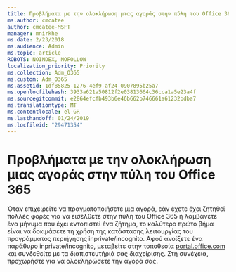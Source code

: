 ```yaml
---
title: Προβλήματα με την ολοκλήρωση μιας αγοράς στην πύλη του Office 365
ms.author: cmcatee
author: cmcatee-MSFT
manager: mnirkhe
ms.date: 2/23/2018
ms.audience: Admin
ms.topic: article
ROBOTS: NOINDEX, NOFOLLOW
localization_priority: Priority
ms.collection: Adm_O365
ms.custom: Adm_O365
ms.assetid: 1df85825-1276-4ef9-af24-0907895b25a7
ms.openlocfilehash: 3933a621a50812f2e03813664c36cca1a5e23a4f
ms.sourcegitcommit: e2864efcfb493b6e46b662b746661a61232bdba7
ms.translationtype: MT
ms.contentlocale: el-GR
ms.lasthandoff: 01/24/2019
ms.locfileid: "29471354"
---
```

# <a name="trouble-completing-a-purchase-in-the-office-365-portal"></a>Προβλήματα με την ολοκλήρωση μιας αγοράς στην πύλη του Office 365

Όταν επιχειρείτε να πραγματοποιήσετε μια αγορά, εάν έχετε έχει ζητηθεί πολλές φορές για να εισέλθετε στην πύλη του Office 365 ή λαμβάνετε ένα μήνυμα που έχει εντοπιστεί ένα ζήτημα, το καλύτερο πρώτο βήμα είναι να δοκιμάσετε τη χρήση της κατάστασης λειτουργίας του προγράμματος περιήγησης inprivate/incognito. Αφού ανοίξετε ένα παράθυρο inprivate/incognito, μεταβείτε στην τοποθεσία [portal.office.com](https://portal.office.com) και συνδεθείτε με τα διαπιστευτήριά σας διαχείρισης. Στη συνέχεια, προχωρήστε για να ολοκληρώσετε την αγορά σας. 
  

